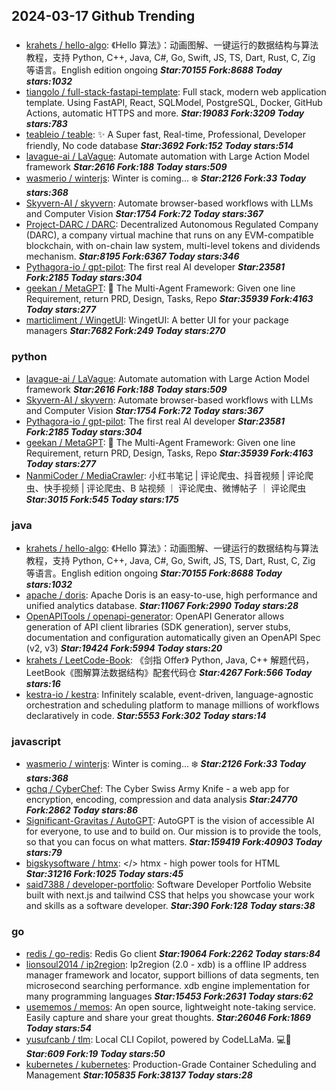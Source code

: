 ## 2024-03-17 Github Trending

### 
* [krahets / hello-algo](https://github.com/krahets/hello-algo): 《Hello 算法》：动画图解、一键运行的数据结构与算法教程，支持 Python, C++, Java, C#, Go, Swift, JS, TS, Dart, Rust, C, Zig 等语言。English edition ongoing ***Star:70155 Fork:8688 Today stars:1032***
* [tiangolo / full-stack-fastapi-template](https://github.com/tiangolo/full-stack-fastapi-template): Full stack, modern web application template. Using FastAPI, React, SQLModel, PostgreSQL, Docker, GitHub Actions, automatic HTTPS and more. ***Star:19083 Fork:3209 Today stars:783***
* [teableio / teable](https://github.com/teableio/teable): ✨ A Super fast, Real-time, Professional, Developer friendly, No code database ***Star:3692 Fork:152 Today stars:514***
* [lavague-ai / LaVague](https://github.com/lavague-ai/LaVague): Automate automation with Large Action Model framework ***Star:2616 Fork:188 Today stars:509***
* [wasmerio / winterjs](https://github.com/wasmerio/winterjs): Winter is coming... ❄️ ***Star:2126 Fork:33 Today stars:368***
* [Skyvern-AI / skyvern](https://github.com/Skyvern-AI/skyvern): Automate browser-based workflows with LLMs and Computer Vision ***Star:1754 Fork:72 Today stars:367***
* [Project-DARC / DARC](https://github.com/Project-DARC/DARC): Decentralized Autonomous Regulated Company (DARC), a company virtual machine that runs on any EVM-compatible blockchain, with on-chain law system, multi-level tokens and dividends mechanism. ***Star:8195 Fork:6367 Today stars:346***
* [Pythagora-io / gpt-pilot](https://github.com/Pythagora-io/gpt-pilot): The first real AI developer ***Star:23581 Fork:2185 Today stars:304***
* [geekan / MetaGPT](https://github.com/geekan/MetaGPT): 🌟 The Multi-Agent Framework: Given one line Requirement, return PRD, Design, Tasks, Repo ***Star:35939 Fork:4163 Today stars:277***
* [marticliment / WingetUI](https://github.com/marticliment/WingetUI): WingetUI: A better UI for your package managers ***Star:7682 Fork:249 Today stars:270***

### python
* [lavague-ai / LaVague](https://github.com/lavague-ai/LaVague): Automate automation with Large Action Model framework ***Star:2616 Fork:188 Today stars:509***
* [Skyvern-AI / skyvern](https://github.com/Skyvern-AI/skyvern): Automate browser-based workflows with LLMs and Computer Vision ***Star:1754 Fork:72 Today stars:367***
* [Pythagora-io / gpt-pilot](https://github.com/Pythagora-io/gpt-pilot): The first real AI developer ***Star:23581 Fork:2185 Today stars:304***
* [geekan / MetaGPT](https://github.com/geekan/MetaGPT): 🌟 The Multi-Agent Framework: Given one line Requirement, return PRD, Design, Tasks, Repo ***Star:35939 Fork:4163 Today stars:277***
* [NanmiCoder / MediaCrawler](https://github.com/NanmiCoder/MediaCrawler): 小红书笔记 | 评论爬虫、抖音视频 | 评论爬虫、快手视频 | 评论爬虫、B 站视频 ｜ 评论爬虫、微博帖子 ｜ 评论爬虫 ***Star:3015 Fork:545 Today stars:175***

### java
* [krahets / hello-algo](https://github.com/krahets/hello-algo): 《Hello 算法》：动画图解、一键运行的数据结构与算法教程，支持 Python, C++, Java, C#, Go, Swift, JS, TS, Dart, Rust, C, Zig 等语言。English edition ongoing ***Star:70155 Fork:8688 Today stars:1032***
* [apache / doris](https://github.com/apache/doris): Apache Doris is an easy-to-use, high performance and unified analytics database. ***Star:11067 Fork:2990 Today stars:28***
* [OpenAPITools / openapi-generator](https://github.com/OpenAPITools/openapi-generator): OpenAPI Generator allows generation of API client libraries (SDK generation), server stubs, documentation and configuration automatically given an OpenAPI Spec (v2, v3) ***Star:19424 Fork:5994 Today stars:20***
* [krahets / LeetCode-Book](https://github.com/krahets/LeetCode-Book): 《剑指 Offer》 Python, Java, C++ 解题代码，LeetBook《图解算法数据结构》配套代码仓 ***Star:4267 Fork:566 Today stars:16***
* [kestra-io / kestra](https://github.com/kestra-io/kestra): Infinitely scalable, event-driven, language-agnostic orchestration and scheduling platform to manage millions of workflows declaratively in code. ***Star:5553 Fork:302 Today stars:14***

### javascript
* [wasmerio / winterjs](https://github.com/wasmerio/winterjs): Winter is coming... ❄️ ***Star:2126 Fork:33 Today stars:368***
* [gchq / CyberChef](https://github.com/gchq/CyberChef): The Cyber Swiss Army Knife - a web app for encryption, encoding, compression and data analysis ***Star:24770 Fork:2862 Today stars:86***
* [Significant-Gravitas / AutoGPT](https://github.com/Significant-Gravitas/AutoGPT): AutoGPT is the vision of accessible AI for everyone, to use and to build on. Our mission is to provide the tools, so that you can focus on what matters. ***Star:159419 Fork:40903 Today stars:79***
* [bigskysoftware / htmx](https://github.com/bigskysoftware/htmx): </> htmx - high power tools for HTML ***Star:31216 Fork:1025 Today stars:45***
* [said7388 / developer-portfolio](https://github.com/said7388/developer-portfolio): Software Developer Portfolio Website built with next.js and tailwind CSS that helps you showcase your work and skills as a software developer. ***Star:390 Fork:128 Today stars:38***

### go
* [redis / go-redis](https://github.com/redis/go-redis): Redis Go client ***Star:19064 Fork:2262 Today stars:84***
* [lionsoul2014 / ip2region](https://github.com/lionsoul2014/ip2region): Ip2region (2.0 - xdb) is a offline IP address manager framework and locator, support billions of data segments, ten microsecond searching performance. xdb engine implementation for many programming languages ***Star:15453 Fork:2631 Today stars:62***
* [usememos / memos](https://github.com/usememos/memos): An open source, lightweight note-taking service. Easily capture and share your great thoughts. ***Star:26046 Fork:1869 Today stars:54***
* [yusufcanb / tlm](https://github.com/yusufcanb/tlm): Local CLI Copilot, powered by CodeLLaMa. 💻🦙 ***Star:609 Fork:19 Today stars:50***
* [kubernetes / kubernetes](https://github.com/kubernetes/kubernetes): Production-Grade Container Scheduling and Management ***Star:105835 Fork:38137 Today stars:28***
